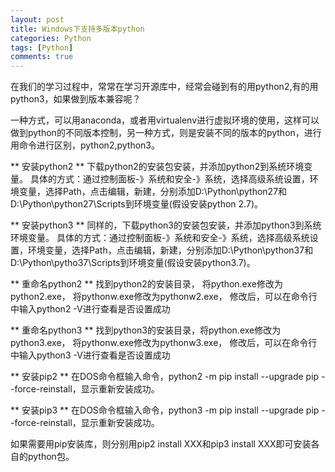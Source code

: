 ```yaml
---
layout: post
title: Windows下支持多版本python
categories: Python
tags: [Python]
comments: true
---
```

在我们的学习过程中，常常在学习开源库中，经常会碰到有的用python2,有的用python3，如果做到版本兼容呢？
<!--more-->

一种方式，可以用anaconda，或者用virtualenv进行虚拟环境的使用，这样可以做到python的不同版本控制，另一种方式，则是安装不同的版本的python，进行用命令进行区别，python2,python3。

** 安装python2 ** 
下载python2的安装包安装，并添加python2到系统环境变量。
具体的方式：通过控制面板-》系统和安全-》系统，选择高级系统设置，环境变量，选择Path，点击编辑，新建，分别添加D:\Python\python27和D:\Python\python27\Scripts到环境变量(假设安装python 2.7)。

** 安装python3 ** 
同样的，下载python3的安装包安装，并添加python3到系统环境变量。
具体的方式：通过控制面板-》系统和安全-》系统，选择高级系统设置，环境变量，选择Path，点击编辑，新建，分别添加D:\Python\python37和D:\Python\pytho37\Scripts到环境变量(假设安装python3.7)。

** 重命名python2 **
找到python2的安装目录， 将python.exe修改为python2.exe， 将pythonw.exe修改为pythonw2.exe， 修改后，可以在命令行中输入python2 -V进行查看是否设置成功

** 重命名python3 ** 
找到python3的安装目录，将python.exe修改为python3.exe， 将pythonw.exe修改为pythonw3.exe， 修改后，可以在命令行中输入python3 -V进行查看是否设置成功



** 安装pip2 **
在DOS命令框输入命令，python2 -m pip install --upgrade pip --force-reinstall，显示重新安装成功。

** 安装pip3 **
在DOS命令框输入命令，python3 -m pip install --upgrade pip --force-reinstall，显示重新安装成功。


如果需要用pip安装库，则分别用pip2 install XXX和pip3 install XXX即可安装各自的python包。






